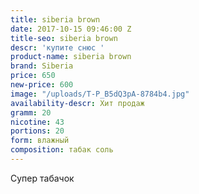 ```yaml
---
title: siberia brown
date: 2017-10-15 09:46:00 Z
title-seo: siberia brown
descr: 'купите снюс '
product-name: siberia brown
brand: Siberia
price: 650
new-price: 600
image: "/uploads/T-P_B5dQ3pA-8784b4.jpg"
availability-descr: Хит продаж
gramm: 20
nicotine: 43
portions: 20
form: влажный
composition: табак соль
---
```


Супер табачок